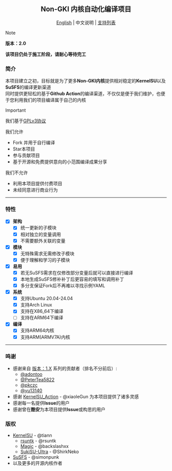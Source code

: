 <h2 align="center">Non-GKI 内核自动化编译项目</h2>

<p align="center">
  <a href="README.md">English</a> | 中文说明 | <a href="Supported_list.md">支持列表</a>
</p>

> [!NOTE]
> **版本：2.0**  

**该项目仍处于施工阶段，请耐心等待完工**  
### 简介  
本项目建立之初，目标就是为了更多**Non-GKI内核**提供相对稳定的**KernelSU**以及**SuSFS**的编译更新渠道  
同时提供更轻松的基于**Github Action**的编译渠道，不仅仅是便于我们维护，也便于您利用我们的项目编译属于自己的内核  

> [!IMPORTANT]
>我们基于[GPLv3协议](LICENSE)  
>
>我们允许
>    - Fork 并用于自行编译
>    - Star本项目
>    - 参与贡献项目
>    - 基于开源和免费提供意向的小范围编译成果分享
>
>我们不允许
>    - 利用本项目提供付费项目
>    - 未经同意进行商业行为

---

### 特性

- [x] **架构**
    - [x] 统一更新的子模块
    - [x] 相对独立的变量调用
    - [x] 不需要额外关联的变量
- [x] **模块**
    - [x] 无特殊需求无需修改子模块
    - [x] 便于理解和学习的子模块
- [x] **易用**
    - [x] 若无SuSFS需求在仅修改部分变量后就可以直接进行编译
    - [x] 本地生成SuSFS修补补丁后更容易的填写和调用补丁
    - [x] 多分支保证Fork后不再难以寻找示例YAML
- [x] **系统**
    - [x] 支持Ubuntu 20.04-24.04
    - [x] 支持Arch Linux
    - [x] 支持在X86_64下编译
    - [ ] 支持在ARM64下编译
- [x] **编译**
    - [x] 支持ARM64内核
    - [x] 支持ARM(ARMV7A)内核
    
---

### 鸣谢

- 感谢来自 [版本：1.X](https://github.com/JackA1ltman/NonGKI_Kernel_Build) 系列的贡献者（排名不分前后）:
    - [@adontoo](https://github.com/adontoo)
    - [@PeterTea5822](https://github.com/PeterTea5822)
    - [@pkczc](https://github.com/pkczc)
    - [@yu13140](https://github.com/yu13140)
- 感谢 [KernelSU_Action](https://github.com/xiaoleGun/KernelSU_Action) - @xiaoleGun 为本项目提供了诸多灵感
- 感谢每一名提供**Issue**的用户
- 感谢曾在**酷安**为本项目提供**Issue**或构思的用户

### 版权
- [KernelSU](https://github.com/tiann/KernelSU) - @tiann
    - [rsuntk](https://github.com/rsuntk/KernelSU) - @rsuntk
    - [Magic](https://github.com/backslashxx/KernelSU) - @backslashxx
    - [SukiSU-Ultra](https://github.com/SukiSU-Ultra/SukiSU-Ultra) - @ShirkNeko
- [SuSFS](https://gitlab.com/simonpunk/susfs4ksu) - @simonpunk
- 以及更多的开源内核作者
